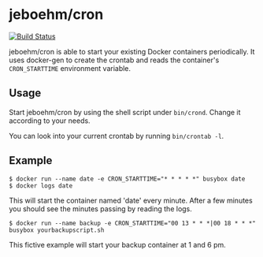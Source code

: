 jeboehm/cron
===========

[![Build Status](https://travis-ci.org/jeboehm/docker-cron.svg?branch=master)](https://travis-ci.org/jeboehm/docker-cron)

jeboehm/cron is able to start your existing Docker containers periodically. It
uses docker-gen to create the crontab and reads the container's `CRON_STARTTIME`
environment variable.

Usage
-----

Start jeboehm/cron by using the shell script under ```bin/crond```. Change it according
to your needs.

You can look into your current crontab by running ```bin/crontab -l```.

Example
-------
```
$ docker run --name date -e CRON_STARTTIME="* * * * *" busybox date
$ docker logs date
```

This will start the container named 'date' every minute. After a few minutes you
should see the minutes passing by reading the logs.

```
$ docker run --name backup -e CRON_STARTTIME="00 13 * * *|00 18 * * *" busybox yourbackupscript.sh
```

This fictive example will start your backup container at 1 and 6 pm.
